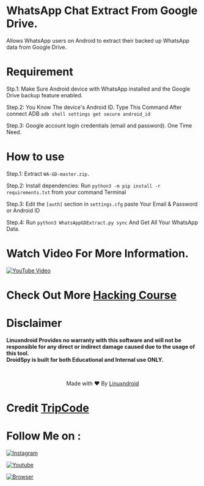 # WhatsApp Chat Extract From Google Drive.
Allows WhatsApp users on Android to extract their backed up WhatsApp data from Google Drive.

# Requirement

Stp.1: Make Sure Android device with WhatsApp installed and the Google Drive backup feature enabled.

Step.2: You Know The device's Android ID. 
Type This Command After connect ADB `adb shell settings get secure android_id`

Step.3: Google account login credentials (email and password). One Time Need.

# How to use

Step.1: Extract `WA-GD-master.zip.`

Step.2: Install dependencies: Run `python3 -m pip install -r requirements.txt` from your command Terminal

Step.3: Edit the `[auth]` section in `settings.cfg` paste Your Email & Password or Android ID

Step.4: Run `python3 WhatsAppGDExtract.py sync` And Get All Your WhatsApp Data.

# Watch Video For More Information.
[![YouTube Video](https://img.youtube.com/vi/Hqnalf3fQms/0.jpg)](https://www.youtube.com/watch?v=Hqnalf3fQms)

# Check Out More [Hacking Course](https://shop-linuxndroid.in)

# Disclaimer
<b>Linuxndroid Provides no warranty with this software and will not be responsible for any direct or indirect damage caused due to the usage of this tool.<br>
DroidSpy is built for both Educational and Internal use ONLY.</b>

<br>
<p align="center">Made with ❤️ By <a href="https://www.youtube.com/channel/UC2O1Hfg-dDCbUcau5QWGcgg">Linuxndroid</a></p>

# Credit [TripCode](https://github.com/TripCode)

# Follow Me on :

[![Instagram](https://img.shields.io/badge/IG-linuxndroid-yellowgreen?style=for-the-badge&logo=instagram)](https://www.instagram.com/linuxndroid)

[![Youtube](https://img.shields.io/badge/Youtube-linuxndroid-redgreen?style=for-the-badge&logo=youtube)](https://www.youtube.com/channel/UC2O1Hfg-dDCbUcau5QWGcgg)

[![Browser](https://img.shields.io/badge/Website-linuxndroid-yellowred?style=for-the-badge&logo=browser)](https://www.linuxndroid.com)
